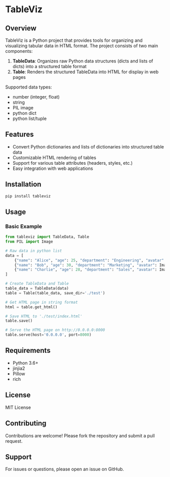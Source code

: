 # TableViz

## Overview

TableViz is a Python project that provides tools for organizing and visualizing tabular data in HTML format. The project consists of two main components:

1. **TableData**: Organizes raw Python data structures (dicts and lists of dicts) into a structured table format
2. **Table**: Renders the structured TableData into HTML for display in web pages

Supported data types:
- number (integer, float)
- string
- PIL image
- python dict
- python list/tuple

## Features

- Convert Python dictionaries and lists of dictionaries into structured table data
- Customizable HTML rendering of tables
- Support for various table attributes (headers, styles, etc.)
- Easy integration with web applications

## Installation

```bash
pip install tableviz
```

## Usage

### Basic Example

```python
from tableviz import TableData, Table
from PIL import Image

# Raw data in python list
data = [
    {"name": "Alice", "age": 25, "department": "Engineering", "avatar": Image.open('alice.jpg')},
    {"name": "Bob", "age": 30, "department": "Marketing", "avatar": Image.open('bob.jpg')},
    {"name": "Charlie", "age": 28, "department": "Sales", "avatar": Image.open('charlie.jpg')}
]

# Create TableData and Table
table_data = TableData(data)
table = Table(table_data, save_dir='./test')

# Get HTML page in string format
html = table.get_html()

# Save HTML to './test/index.html'
table.save()

# Serve the HTML page on http://0.0.0.0:8000
table.serve(host='0.0.0.0', port=8000)
```

## Requirements

- Python 3.6+
- jinjia2
- Pillow
- rich

## License

MIT License

## Contributing

Contributions are welcome! Please fork the repository and submit a pull request.

## Support

For issues or questions, please open an issue on GitHub.

